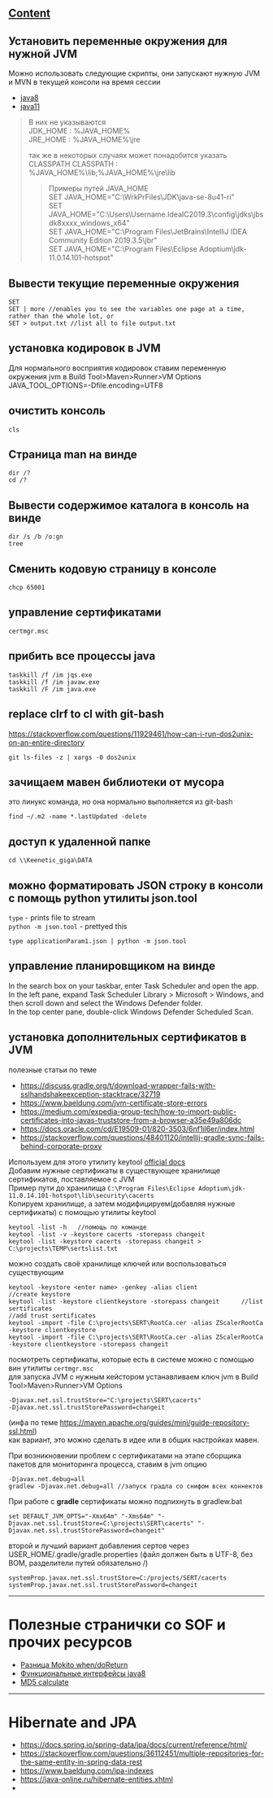 ## [Content](../contents.md)

## Установить переменные окружения для нужной JVM
Можно использовать следующие скрипты, они запускают нужную JVM и MVN в текущей консоли на время сессии
- [java8](../scripts/set_env/java8_env.cmd)  
- [java11](../scripts/set_env/java11_env.cmd)
> В них не указываются  
> JDK_HOME  : %JAVA_HOME%  
> JRE_HOME  : %JAVA_HOME%\jre  
> 
> так же в некоторых случаях может понадобится указать CLASSPATH
> CLASSPATH : %JAVA_HOME%\lib;%JAVA_HOME%\jre\lib  
> > Примеры путей JAVA_HOME  
> > SET JAVA_HOME="C:\WrkPrFiles\JDK\java-se-8u41-ri"  
> > SET JAVA_HOME="C:\Users\Username\.IdeaIC2019.3\config\jdks\jbsdk8xxxx_windows_x64"  
> > SET JAVA_HOME="C:\Program Files\JetBrains\IntelliJ IDEA Community Edition 2019.3.5\jbr"  
> > SET JAVA_HOME="C:\Program Files\Eclipse Adoptium\jdk-11.0.14.101-hotspot"   

## Вывести текущие переменные окружения
````
SET
SET | more //enables you to see the variables one page at a time, rather than the whole lot, or
SET > output.txt //list all to file output.txt
````

## установка кодировок в JVM
Для нормального восприятия кодировок ставим переменную окружения jvm в Build Tool>Maven>Runner>VM Options
JAVA_TOOL_OPTIONS=-Dfile.encoding=UTF8

## очистить консоль
````
cls
````

## Страница man на винде
````
dir /?
cd /?
````

## Вывести содержимое каталога в консоль на винде
````
dir /s /b /o:gn
tree 
````

## Сменить кодовую страницу в консоле
````
chcp 65001
````

## управление сертификатами
````
certmgr.msc
````

## прибить все процессы java
````
taskkill /f /im jqs.exe
taskkill /f /im javaw.exe
taskkill /F /im java.exe
````

## replace clrf to cl with git-bash  
https://stackoverflow.com/questions/11929461/how-can-i-run-dos2unix-on-an-entire-directory  
````
git ls-files -z | xargs -0 dos2unix
````

## зачищаем мавен библиотеки от мусора
это линукс команда, но она нормально выполняется из git-bash
````
find ~/.m2 -name *.lastUpdated -delete
````

## доступ к удаленной папке
````
cd \\Keenetic_giga\DATA
````

## можно форматировать JSON строку в консоли с помощь python утилиты json.tool
`type` - prints file to stream  
`python -m json.tool` - prettyed this
````
type applicationParam1.json | python -m json.tool
````

## управление планировщиком на винде
In the search box on your taskbar, enter Task Scheduler and open the app.  
In the left pane, expand Task Scheduler Library > Microsoft > Windows, and then scroll down and select the Windows Defender folder.  
In the top center pane, double-click Windows Defender Scheduled Scan.  

## установка дополнительных сертификатов в JVM
полезные статьи по теме  
- https://discuss.gradle.org/t/download-wrapper-fails-with-sslhandshakeexception-stacktrace/32719
- https://www.baeldung.com/jvm-certificate-store-errors
- https://medium.com/expedia-group-tech/how-to-import-public-certificates-into-javas-truststore-from-a-browser-a35e49a806dc
- https://docs.oracle.com/cd/E19509-01/820-3503/6nf1il6er/index.html
- https://stackoverflow.com/questions/48401120/intellij-gradle-sync-fails-behind-corporate-proxy

Используем для этого утилиту keytool
[official docs](https://docs.oracle.com/cd/E19509-01/820-3503/6nf1il6er/index.html)  
Добавим нужные сертификаты в существующее хранилище сертификатов, поставляемое с JVM  
Пример пути до хранилища `C:\Program Files\Eclipse Adoptium\jdk-11.0.14.101-hotspot\lib\security\cacerts`  
Копируем хранилище, а затем модифицируем(добавляя нужные сертификаты) с помощью утилиты keytool
````
keytool -list -h   //помощь по команде
keytool -list -v -keystore cacerts -storepass changeit
keytool -list -keystore cacerts -storepass changeit > C:\projects\TEMP\sertslist.txt
````
можно создать своё хранилище ключей или воспользоваться существующим
````
keytool -keystore <enter name> -genkey -alias client            //create keystore
keytool -list -keystore clientkeystore -storepass changeit      //list sertificates
//add trust sertificates
keytool -import -file C:\projects\SERT\RootCa.cer -alias ZScalerRootCa -keystore clientkeystore
keytool -import -file C:\projects\SERT\RootCa.cer -alias ZScalerRootCa -keystore clientkeystore -storepass changeit
````
посмотреть сертификаты, которые есть в системе можно с помощью вин утилиты `certmgr.msc`  
для запуска JVM с нужным кейстором устанавливаем ключ jvm в Build Tool>Maven>Runner>VM Options
````
-Djavax.net.ssl.trustStore="C:\projects\SERT\cacerts"
-Djavax.net.ssl.trustStorePassword=changeit
````
(инфа по теме https://maven.apache.org/guides/mini/guide-repository-ssl.html)  
как вариант, это можно сделать в идее или в общих настройках мавен.

При возникновении проблем с сертификатами на этапе сборщика пакетов для мониторинга процесса, ставим в jvm опцию
````
-Djavax.net.debug=all
gradlew -Djavax.net.debug=all //запуск градла со снифом всех коннектов
````
При работе с **gradle** сертификаты можно подпихнуть в gradlew.bat
````
set DEFAULT_JVM_OPTS="-Xmx64m" "-Xms64m" "-Djavax.net.ssl.trustStore=C:\projects\SERT\cacerts" "-Djavax.net.ssl.trustStorePassword=changeit"
````
второй и лучший вариант добавления сертов через USER_HOME/.gradle/gradle.properties (файл должен быть в UTF-8, без BOM, разделители путей обязательно /)
````
systemProp.javax.net.ssl.trustStore=C:/projects/SERT/cacerts
systemProp.javax.net.ssl.trustStorePassword=changeit
````
--------------------------------------

# Полезные странички со SOF и прочих ресурсов
- [Разница Mokito when/doReturn](https://stackoverflow.com/a/29394497)
- [Функциональные интерфейсы java8](https://www.baeldung.com/java-8-functional-interfaces)
- [MD5 calculate](https://mkyong.com/java/java-md5-hashing-example/)

--------------------------------------

# Hibernate and JPA
- https://docs.spring.io/spring-data/jpa/docs/current/reference/html/
- https://stackoverflow.com/questions/36112451/multiple-repositories-for-the-same-entity-in-spring-data-rest
- https://www.baeldung.com/jpa-indexes
- https://java-online.ru/hibernate-entities.xhtml
- 